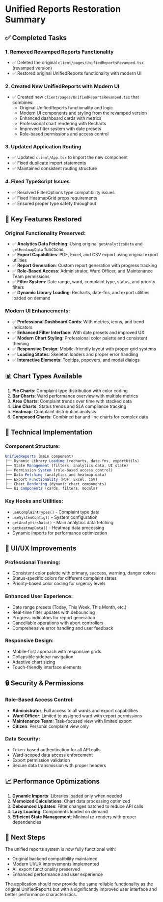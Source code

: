 # Unified Reports Restoration Summary

## ✅ **Completed Tasks**

### 1. **Removed Revamped Reports Functionality**
- ✅ Deleted the original `client/pages/UnifiedReportsRevamped.tsx` (revamped version)
- ✅ Restored original UnifiedReports functionality with modern UI

### 2. **Created New UnifiedReports with Modern UI**
- ✅ Created new `client/pages/UnifiedReportsRevamped.tsx` that combines:
  - Original UnifiedReports functionality and logic
  - Modern UI components and styling from the revamped version
  - Enhanced dashboard cards with metrics
  - Professional chart rendering with Recharts
  - Improved filter system with date presets
  - Role-based permissions and access control

### 3. **Updated Application Routing**
- ✅ Updated `client/App.tsx` to import the new component
- ✅ Fixed duplicate import statements
- ✅ Maintained consistent routing structure

### 4. **Fixed TypeScript Issues**
- ✅ Resolved FilterOptions type compatibility issues
- ✅ Fixed HeatmapGrid props requirements
- ✅ Ensured proper type safety throughout

## 🎯 **Key Features Restored**

### Original Functionality Preserved:
- ✅ **Analytics Data Fetching**: Using original `getAnalyticsData` and `getHeatmapData` functions
- ✅ **Export Capabilities**: PDF, Excel, and CSV export using original export utilities
- ✅ **Report Generation**: Custom report generation with progress tracking
- ✅ **Role-Based Access**: Administrator, Ward Officer, and Maintenance Team permissions
- ✅ **Filter System**: Date range, ward, complaint type, status, and priority filters
- ✅ **Dynamic Library Loading**: Recharts, date-fns, and export utilities loaded on demand

### Modern UI Enhancements:
- ✅ **Professional Dashboard Cards**: With metrics, icons, and trend indicators
- ✅ **Enhanced Filter Interface**: With date presets and improved UX
- ✅ **Modern Chart Styling**: Professional color palette and consistent theming
- ✅ **Responsive Design**: Mobile-friendly layout with proper grid systems
- ✅ **Loading States**: Skeleton loaders and proper error handling
- ✅ **Interactive Elements**: Tooltips, popovers, and modal dialogs

## 📊 **Chart Types Available**

1. **Pie Charts**: Complaint type distribution with color coding
2. **Bar Charts**: Ward performance overview with multiple metrics
3. **Area Charts**: Complaint trends over time with stacked data
4. **Line Charts**: Status trends and SLA compliance tracking
5. **Heatmap**: Complaint distribution analysis
6. **Composed Charts**: Combined bar and line charts for complex data

## 🔧 **Technical Implementation**

### Component Structure:
```typescript
UnifiedReports (main component)
├── Dynamic Library Loading (recharts, date-fns, exportUtils)
├── State Management (filters, analytics data, UI state)
├── Permission System (role-based access control)
├── Data Fetching (analytics and heatmap data)
├── Export Functionality (PDF, Excel, CSV)
├── Chart Rendering (dynamic chart components)
└── UI Components (cards, filters, modals)
```

### Key Hooks and Utilities:
- `useComplaintTypes()` - Complaint type data
- `useSystemConfig()` - System configuration
- `getAnalyticsData()` - Main analytics data fetching
- `getHeatmapData()` - Heatmap data processing
- Dynamic imports for performance optimization

## 🎨 **UI/UX Improvements**

### Professional Theming:
- Consistent color palette with primary, success, warning, danger colors
- Status-specific colors for different complaint states
- Priority-based color coding for urgency levels

### Enhanced User Experience:
- Date range presets (Today, This Week, This Month, etc.)
- Real-time filter updates with debouncing
- Progress indicators for report generation
- Cancellable operations with abort controllers
- Comprehensive error handling and user feedback

### Responsive Design:
- Mobile-first approach with responsive grids
- Collapsible sidebar navigation
- Adaptive chart sizing
- Touch-friendly interface elements

## 🔒 **Security & Permissions**

### Role-Based Access Control:
- **Administrator**: Full access to all wards and export capabilities
- **Ward Officer**: Limited to assigned ward with export permissions
- **Maintenance Team**: Task-focused view with limited export
- **Citizen**: Personal complaint view only

### Data Security:
- Token-based authentication for all API calls
- Ward-scoped data access enforcement
- Export permission validation
- Secure data transmission with proper headers

## 📈 **Performance Optimizations**

1. **Dynamic Imports**: Libraries loaded only when needed
2. **Memoized Calculations**: Chart data processing optimized
3. **Debounced Updates**: Filter changes batched to reduce API calls
4. **Lazy Loading**: Components loaded on demand
5. **Efficient State Management**: Minimal re-renders with proper dependencies

## 🚀 **Next Steps**

The unified reports system is now fully functional with:
- Original backend compatibility maintained
- Modern UI/UX improvements implemented
- All export functionality preserved
- Enhanced performance and user experience

The application should now provide the same reliable functionality as the original UnifiedReports but with a significantly improved user interface and better performance characteristics.